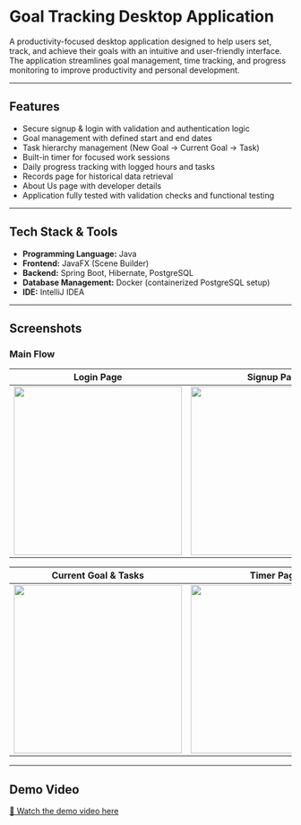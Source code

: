 # Goal Tracking Desktop Application

A productivity-focused desktop application designed to help users set, track, and achieve their goals with an intuitive and user-friendly interface.  
The application streamlines goal management, time tracking, and progress monitoring to improve productivity and personal development.

---

## Features

- Secure signup & login with validation and authentication logic  
- Goal management with defined start and end dates  
- Task hierarchy management (New Goal → Current Goal → Task)  
- Built-in timer for focused work sessions  
- Daily progress tracking with logged hours and tasks  
- Records page for historical data retrieval  
- About Us page with developer details  
- Application fully tested with validation checks and functional testing  

---

## Tech Stack & Tools

- **Programming Language:** Java  
- **Frontend:** JavaFX (Scene Builder)  
- **Backend:** Spring Boot, Hibernate, PostgreSQL  
- **Database Management:** Docker (containerized PostgreSQL setup)  
- **IDE:** IntelliJ IDEA  

---

## Screenshots

### Main Flow

| Login Page | Signup Page | Dashboard | New Goal Page |
|------------|-------------|-----------|---------------|
| <img src="https://github.com/user-attachments/assets/8f4a1857-5f18-4cfa-b414-2d343bc8561a" width="300"/> | <img src="https://github.com/user-attachments/assets/3e22cdaa-d84a-46ae-ade1-1dba80c97e45" width="300"/> | <img src="https://github.com/user-attachments/assets/efc2f959-f5d9-4b5c-9d2e-3cffa55c1fe0" width="300"/> | <img src="https://github.com/user-attachments/assets/6d92d65d-4d53-4b8e-8664-0fc8b89b9729" width="300"/> |

| Current Goal & Tasks | Timer Page | Records Page |
|----------------------|------------|--------------|
| <img src="https://github.com/user-attachments/assets/72e3979d-34d5-4899-8bd3-b474622a68cd" width="300"/> | <img src="https://github.com/user-attachments/assets/c7f81eea-4870-4cd8-a56e-4eef8ad67f20" width="300"/> | <img src="https://github.com/user-attachments/assets/e054b028-212c-411a-be99-32441751a8d6" width="300"/> |

---

## Demo Video

[🎥 Watch the demo video here](https://www.linkedin.com/posts/your-link-here)  


